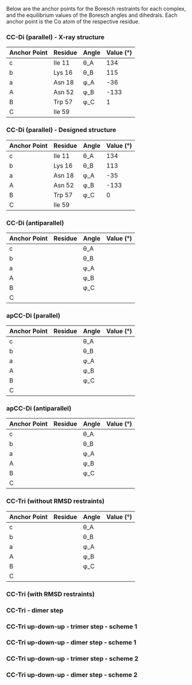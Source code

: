 Below are the anchor points for the Boresch restraints for each complex, and the equilibrium values of the Boresch angles and dihedrals. Each anchor point is the C&alpha; atom of the respective residue.

### CC-Di (parallel) - X-ray structure

| Anchor Point    | Residue                       | Angle   |  Value (&#176;)|
|------------|-----------------------------------|---------|------------|
| c  | Ile 11          | &theta;_A| 134 |
| b | Lys 16          | &theta;_B| 115 |
| a  | Asn 18          | &phi;_A  | -36 |
| A  | Asn 52          | &phi;_B  | -133 |
| B  | Trp 57          | &phi;_C  | 1 |
| C | Ile 59         |   | |

### CC-Di (parallel) - Designed structure

| Anchor Point    | Residue                       | Angle   |  Value (&#176;)|
|------------|-----------------------------------|---------|------------|
| c  | Ile 11          | &theta;_A| 134 |
| b | Lys 16          | &theta;_B| 113 |
| a  | Asn 18          | &phi;_A  | -35 |
| A  | Asn 52          | &phi;_B  | -133 |
| B  | Trp 57          | &phi;_C  | 0 |
| C | Ile 59         |   | |

### CC-Di (antiparallel)

| Anchor Point    | Residue                       | Angle   |  Value (&#176;)|
|------------|-----------------------------------|---------|------------|
| c  |           | &theta;_A|  |
| b |           | &theta;_B|  |
| a  |          | &phi;_A  |  |
| A  |           | &phi;_B  |  |
| B  |          | &phi;_C  |  |
| C |        |   | |

### apCC-Di (parallel)

| Anchor Point    | Residue                       | Angle   |  Value (&#176;)|
|------------|-----------------------------------|---------|------------|
| c  |           | &theta;_A|  |
| b |           | &theta;_B|  |
| a  |          | &phi;_A  |  |
| A  |           | &phi;_B  |  |
| B  |          | &phi;_C  |  |
| C |        |   | |

### apCC-Di (antiparallel)

| Anchor Point    | Residue                       | Angle   |  Value (&#176;)|
|------------|-----------------------------------|---------|------------|
| c  |           | &theta;_A|  |
| b |           | &theta;_B|  |
| a  |          | &phi;_A  |  |
| A  |           | &phi;_B  |  |
| B  |          | &phi;_C  |  |
| C |        |   | |

### CC-Tri (without RMSD restraints)

| Anchor Point    | Residue                       | Angle   |  Value (&#176;)|
|------------|-----------------------------------|---------|------------|
| c  |           | &theta;_A|  |
| b |           | &theta;_B|  |
| a  |          | &phi;_A  |  |
| A  |           | &phi;_B  |  |
| B  |          | &phi;_C  |  |
| C |        |   | |

### CC-Tri (with RMSD restraints)

### CC-Tri - dimer step

### CC-Tri up-down-up - trimer step - scheme 1

### CC-Tri up-down-up - dimer step - scheme 1

### CC-Tri up-down-up - trimer step - scheme 2

### CC-Tri up-down-up - dimer step - scheme 2




